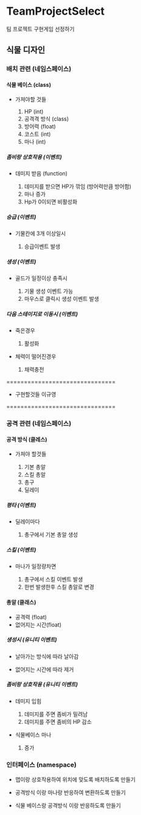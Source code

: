 # TeamProjectSelect
 팀 프로젝트 구현게임 선정하기

## 식물 디자인

### 배치 관련 (네임스페이스)

#### 식물 베이스 (class)

* 가져야할 것들

  1. HP (int)
  2. 공격격 방식 (class)
  3. 방어력 (float)
  4. 코스트 (int)
  5. 마나 (int)

##### 좀비랑 상호작용 (이벤트)

* 데미지 받음 (function)

  1. 데미지를 받으면 HP가 깎임 (방어력만큼 방어함)
  2. 마나 증가
  3. Hp가 0이되면 비활성화


##### 승급 (이벤트)

* 기물칸에 3개 이상일시
  
   1. 승급이벤트 발생

##### 생성 (이벤트)

* 골드가 일정이상 충족시

  1. 기물 생성 이벤트 가능
  2. 마우스로 클릭시 생성 이벤트 발생

##### 다음 스테이지로 이동시 (이벤트)

* 죽은경우

  1. 활성화

* 체력이 떨어진경우
  
  1. 채력충전


===============================

* 구현할것들 이규영

===============================
### 공격 관련 (네임스페이스)

#### 공격 방식 (클레스)

* 가져야 할것들

  1. 기본 총알
  2. 스킬 총알
  3. 총구
  4. 딜레이

##### 평타 (이벤트)

* 딜레이마다
  
   1. 총구에서 기본 총알 생성
  

##### 스킬 (이벤트)

* 마나가 일정량차면
  
   1. 총구에서 스킬 이벤트 발생
   2. 한번 발생한후 스킬 총알로 변경

#### 총알 (클래스)

* 공격력 (float)
* 없어지는 시간(float)

##### 생성시 (유니티 이벤트)

* 날아가는 방식에 따라 날아감
  
* 없어지는 시간에 따라 제거
  
##### 좀비랑 상호작용 (유니티 이벤트)

* 데미지 입힘

  1. 데미지를 주면 좀비가 밀려남
  2. 데미지를 주면 좀비의 HP 감소

* 식물베이스 마나

   1. 증가

### 인터페이스 (namespace)

* 맵이랑 상호작용하여 위치에 맞도록 배치하도록 만들기

* 공격방식 이랑 마나랑 반응하여 변환하도록 만들기

* 식물 베이스랑 공격방식 이랑 반응하도록 만들기

